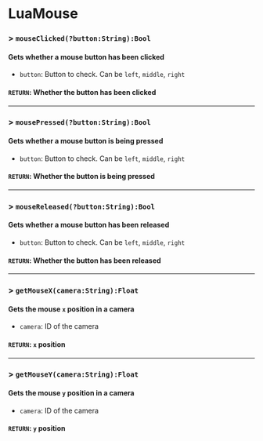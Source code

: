 # LuaMouse

### > `mouseClicked(?button:String):Bool`

#### Gets whether a mouse button has been clicked 

- `button`: Button to check. Can be `left`, `middle`, `right` 

#### `RETURN`: Whether the button has been clicked 

---

### > `mousePressed(?button:String):Bool`

#### Gets whether a mouse button is being pressed 

- `button`: Button to check. Can be `left`, `middle`, `right` 

#### `RETURN`: Whether the button is being pressed 

---

### > `mouseReleased(?button:String):Bool`

#### Gets whether a mouse button has been released 

- `button`: Button to check. Can be `left`, `middle`, `right` 

#### `RETURN`: Whether the button has been released 

---

### > `getMouseX(camera:String):Float`

#### Gets the mouse `x` position in a camera 

- `camera`: ID of the camera 

#### `RETURN`: `x` position 

---

### > `getMouseY(camera:String):Float`

#### Gets the mouse `y` position in a camera 

- `camera`: ID of the camera 

#### `RETURN`: `y` position 

